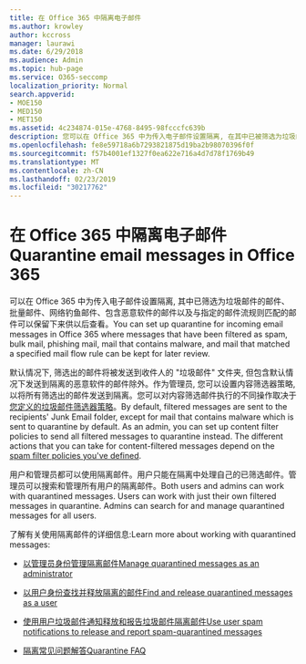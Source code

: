 ```yaml
---
title: 在 Office 365 中隔离电子邮件
ms.author: krowley
author: kccross
manager: laurawi
ms.date: 6/29/2018
ms.audience: Admin
ms.topic: hub-page
ms.service: O365-seccomp
localization_priority: Normal
search.appverid:
- MOE150
- MED150
- MET150
ms.assetid: 4c234874-015e-4768-8495-98fcccfc639b
description: 您可以在 Office 365 中为传入电子邮件设置隔离, 在其中已被筛选为垃圾邮件、批量、网络钓鱼邮件和恶意软件的传入电子邮件可以保留下来供以后查看。
ms.openlocfilehash: fe8e59718a6b7293821875d19ba2b98070396f0f
ms.sourcegitcommit: f57b4001ef1327f0ea622e716a4d7d78f1769b49
ms.translationtype: MT
ms.contentlocale: zh-CN
ms.lasthandoff: 02/23/2019
ms.locfileid: "30217762"
---
```

# <a name="quarantine-email-messages-in-office-365"></a><span data-ttu-id="c380e-103">在 Office 365 中隔离电子邮件</span><span class="sxs-lookup"><span data-stu-id="c380e-103">Quarantine email messages in Office 365</span></span>

<span data-ttu-id="c380e-104">可以在 Office 365 中为传入电子邮件设置隔离, 其中已筛选为垃圾邮件的邮件、批量邮件、网络钓鱼邮件、包含恶意软件的邮件以及与指定的邮件流规则匹配的邮件可以保留下来供以后查看。</span><span class="sxs-lookup"><span data-stu-id="c380e-104">You can set up quarantine for incoming email messages in Office 365 where messages that have been filtered as spam, bulk mail, phishing mail, mail that contains malware, and mail that matched a specified mail flow rule can be kept for later review.</span></span>
  
<span data-ttu-id="c380e-p101">默认情况下, 筛选出的邮件将被发送到收件人的 "垃圾邮件" 文件夹, 但包含默认情况下发送到隔离的恶意软件的邮件除外。作为管理员, 您可以设置内容筛选器策略, 以将所有筛选出的邮件发送到隔离。您可以对内容筛选邮件执行的不同操作取决于[您定义的垃圾邮件筛选器策略](https://go.microsoft.com/fwlink/?LinkId=799736)。</span><span class="sxs-lookup"><span data-stu-id="c380e-p101">By default, filtered messages are sent to the recipients' Junk Email folder, except for mail that contains malware which is sent to quarantine by default. As an admin, you can set up content filter policies to send all filtered messages to quarantine instead. The different actions that you can take for content-filtered messages depend on the [spam filter policies you've defined](https://go.microsoft.com/fwlink/?LinkId=799736).</span></span>
  
<span data-ttu-id="c380e-p102">用户和管理员都可以使用隔离邮件。用户只能在隔离中处理自己的已筛选邮件。管理员可以搜索和管理所有用户的隔离邮件。</span><span class="sxs-lookup"><span data-stu-id="c380e-p102">Both users and admins can work with quarantined messages. Users can work with just their own filtered messages in quarantine. Admins can search for and manage quarantined messages for all users.</span></span>
  
<span data-ttu-id="c380e-111">了解有关使用隔离邮件的详细信息:</span><span class="sxs-lookup"><span data-stu-id="c380e-111">Learn more about working with quarantined messages:</span></span>
  
- [<span data-ttu-id="c380e-112">以管理员身份管理隔离邮件</span><span class="sxs-lookup"><span data-stu-id="c380e-112">Manage quarantined messages as an administrator</span></span>](manage-quarantined-messages-and-files.md)
    
- [<span data-ttu-id="c380e-113">以用户身份查找并释放隔离的邮件</span><span class="sxs-lookup"><span data-stu-id="c380e-113">Find and release quarantined messages as a user</span></span>](find-and-release-quarantined-messages-as-a-user.md)
    
- [<span data-ttu-id="c380e-114">使用用户垃圾邮件通知释放和报告垃圾邮件隔离邮件</span><span class="sxs-lookup"><span data-stu-id="c380e-114">Use user spam notifications to release and report spam-quarantined messages</span></span>](use-spam-notifications-to-release-and-report-quarantined-messages.md)
    
- [<span data-ttu-id="c380e-115">隔离常见问题解答</span><span class="sxs-lookup"><span data-stu-id="c380e-115">Quarantine FAQ</span></span>](quarantine-faq.md)
    

